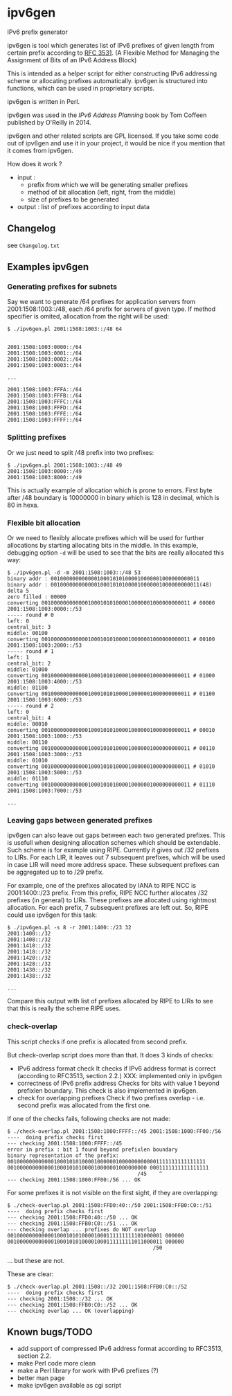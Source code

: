 # ipv6gen
IPv6 prefix generator

ipv6gen is tool which generates list of IPv6 prefixes of given length from certain prefix 
according to [RFC 3531](http://www.ietf.org/rfc/rfc3531.txt). (A Flexible Method for Managing the Assignment of 
Bits of an IPv6 Address Block)

This is intended as a helper script for either constructing IPv6 addressing scheme or allocating prefixes automatically. 
ipv6gen is structured into functions, which can be used in proprietary scripts.

ipv6gen is written in Perl.

ipv6gen was used in the *IPv6 Address Planning* book by Tom Coffeen published by O'Reilly in 2014.

ipv6gen and other related scripts are GPL licensed. 
If you take some code out of ipv6gen and use it in your project, it would be nice if you mention that it comes from ipv6gen.

How does it work ?
  - input :
    - prefix from which we will be generating smaller prefixes
    - method of bit allocation (left, right, from the middle)
    - size of prefixes to be generated
  - output : list of prefixes according to input data

## Changelog

see `Changelog.txt`

## Examples ipv6gen

### Generating prefixes for subnets

Say we want to generate /64 prefixes for application servers from
2001:1508:1003::/48, each /64 prefix for servers of given type.
If method specifier is omited, allocation from the
right will be used:

```
$ ./ipv6gen.pl 2001:1508:1003::/48 64


2001:1508:1003:0000::/64
2001:1508:1003:0001::/64
2001:1508:1003:0002::/64
2001:1508:1003:0003::/64

...

2001:1508:1003:FFFA::/64
2001:1508:1003:FFFB::/64
2001:1508:1003:FFFC::/64
2001:1508:1003:FFFD::/64
2001:1508:1003:FFFE::/64
2001:1508:1003:FFFF::/64
```

### Splitting prefixes

Or we just need to split /48 prefix into two prefixes:

```
$ ./ipv6gen.pl 2001:1508:1003::/48 49
2001:1508:1003:0000::/49
2001:1508:1003:8000::/49
```

This is actually example of allocation which is prone to errors. First byte
after /48 boundary is 10000000 in binary which is 128 in decimal, which is 80
in hexa.

### Flexible bit allocation

Or we need to flexibly allocate prefixes which will be used for further
allocations by starting allocating bits in the middle. In this example,
debugging option `-d` will be used to see that the bits are really allocated
this way:

```
$ ./ipv6gen.pl -d -m 2001:1508:1003::/48 53
binary addr : 001000000000000100010101000010000001000000000011
binary addr : 001000000000000100010101000010000001000000000011(48) 
delta 5
zero filled : 00000
converting 001000000000000100010101000010000001000000000011 # 00000
2001:1508:1003:0000::/53
----- round # 0
left: 0
central_bit: 3
middle: 00100
converting 001000000000000100010101000010000001000000000011 # 00100
2001:1508:1003:2000::/53
----- round # 1
left: 1
central_bit: 2
middle: 01000
converting 001000000000000100010101000010000001000000000011 # 01000
2001:1508:1003:4000::/53
middle: 01100
converting 001000000000000100010101000010000001000000000011 # 01100
2001:1508:1003:6000::/53
----- round # 2
left: 0
central_bit: 4
middle: 00010
converting 001000000000000100010101000010000001000000000011 # 00010
2001:1508:1003:1000::/53
middle: 00110
converting 001000000000000100010101000010000001000000000011 # 00110
2001:1508:1003:3000::/53
middle: 01010
converting 001000000000000100010101000010000001000000000011 # 01010
2001:1508:1003:5000::/53
middle: 01110
converting 001000000000000100010101000010000001000000000011 # 01110
2001:1508:1003:7000::/53

...
```

### Leaving gaps between generated prefixes

ipv6gen can also leave out gaps between each two generated prefixes.
This is usefull when designing allocation schemes which should be
extendable. Such scheme is for example using RIPE. Currently it gives out
/32 prefixes to LIRs. For each LIR, it leaves out 7 subsequent prefixes,
which will be used in case LIR will need more address space. These
subsequent prefixes can be aggregated up to to /29 prefix.

For example, one of the prefixes allocated by IANA to RIPE NCC is
2001:1400::/23 prefix. From this prefix, RIPE NCC further
allocates /32 prefixes (in general) to LIRs. These prefixes are allocated
using rightmost allocation. For each prefix, 7 subsequent prefixes are
left out. So, RIPE could use ipv6gen for this task:

```
$ ./ipv6gen.pl -s 8 -r 2001:1400::/23 32
2001:1400::/32
2001:1408::/32
2001:1410::/32
2001:1418::/32
2001:1420::/32
2001:1428::/32
2001:1430::/32
2001:1438::/32

...
```

Compare this output with list of prefixes allocated by RIPE to LIRs to see that this is really the scheme
RIPE uses.

### check-overlap

This script checks if one prefix is allocated from second prefix.

But check-overlap script does more than that. It does 3 kinds of checks:

- IPv6 address format check
  It checks if IPv6 address format is correct (according to RFC3513, section 2.2.)
  XXX: implemented only in ipv6gen
- correctness of IPv6 prefix address
  Checks for bits with value 1 beyond prefixlen boundary.
  This check is also implemented in ipv6gen.
- check for overlapping prefixes
  Check if two prefixes overlap - i.e. second prefix was allocated from the first one.

If one of the checks fails, following checks are not made:

```
$ ./check-overlap.pl 2001:1508:1000:FFFF::/45 2001:1508:1000:FF00:/56
----  doing prefix checks first
--- checking 2001:1508:1000:FFFF::/45
error in prefix : bit 1 found beyond prefixlen boundary
binary representation of the prefix:
0010000000000001000101010000100000010000000000001111111111111111
001000000000000100010101000010000001000000000 0001111111111111111
                                          /45    ^
--- checking 2001:1508:1000:FF00:/56 ... OK
```

For some prefixes it is not visible on the first sight, if they are overlapping:

```
$ ./check-overlap.pl 2001:1508:FFD0:40::/50 2001:1508:FFB0:C0::/51
----  doing prefix checks first
--- checking 2001:1508:FFD0:40::/50 ... OK
--- checking 2001:1508:FFB0:C0::/51 ... OK
--- checking overlap ... prefixes do NOT overlap
00100000000000010001010100001000111111111101000001 000000
00100000000000010001010100001000111111111011000011 000000
                                               /50
```

... but these are not.

These are clear:

```
$ ./check-overlap.pl 2001:1508::/32 2001:1508:FFB0:C0::/52
----  doing prefix checks first
--- checking 2001:1508::/32 ... OK
--- checking 2001:1508:FFB0:C0::/52 ... OK
--- checking overlap ... OK (overlapping)
```

## Known bugs/TODO

- add support of compressed IPv6 address format according to RFC3513, section 2.2.
- make Perl code more clean
- make a Perl library for work with IPv6 prefixes (?)
- better man page
- make ipv6gen available as cgi script
